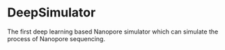 # DeepSimulator
The first deep learning based Nanopore simulator which can simulate the process of Nanopore sequencing.
